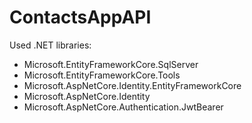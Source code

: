 # ContactsAppAPI

Used .NET libraries: 
* Microsoft.EntityFrameworkCore.SqlServer
* Microsoft.EntityFrameworkCore.Tools
* Microsoft.AspNetCore.Identity.EntityFrameworkCore
* Microsoft.AspNetCore.Identity
* Microsoft.AspNetCore.Authentication.JwtBearer
